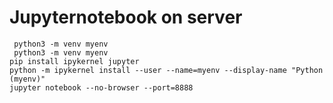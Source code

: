 # Jupyternotebook on server
```
 python3 -m venv myenv
 python3 -m venv myenv
pip install ipykernel jupyter
python -m ipykernel install --user --name=myenv --display-name "Python (myenv)"
jupyter notebook --no-browser --port=8888
```
